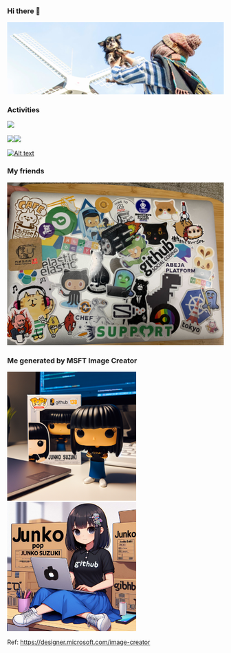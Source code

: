 ### Hi there 👋

![](./media/pnsk.jpeg)

<!--
**pnsk/pnsk** is a ✨ _special_ ✨ repository because its `README.md` (this file) appears on your GitHub profile.

Here are some ideas to get you started:

- 🔭 I’m currently working on ...
- 🌱 I’m currently learning ...
- 👯 I’m looking to collaborate on ...
- 🤔 I’m looking for help with ...
- 💬 Ask me about ...
- 📫 How to reach me: ...
- 😄 Pronouns: ...
- ⚡ Fun fact: ...
-->

### Activities

![](http://github-profile-summary-cards.vercel.app/api/cards/profile-details?username=pnsk&theme=moonlight)

![](http://github-profile-summary-cards.vercel.app/api/cards/stats?username=pnsk&theme=moonlight)![](http://github-profile-summary-cards.vercel.app/api/cards/productive-time?username=pnsk&theme=moonlight&utcOffset=8)

[![Alt text](https://spotify-recently-played-readme.vercel.app/api?user=1s75etub1s5n7zyw6vligaa6b&count=10&width=690)](https://open.spotify.com/user/1s75etub1s5n7zyw6vligaa6b)

### My friends

<img width="682" alt="Screenshot 2023-09-01 at 3 48 12 PM" src="./media/laptop3.jpg">

### Me generated by MSFT Image Creator

<img width="300" alt="Screenshot 2023-09-01 at 3 48 12 PM" src="./media/MSFT_designer.png">
<img width="300" alt="Screenshot 2023-09-01 at 3 48 12 PM" src="./media/MSFT_designer_2.jpeg">

Ref: https://designer.microsoft.com/image-creator

